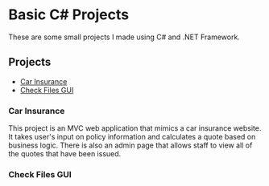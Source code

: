 # Basic C# Projects
These are some small projects I made using C# and .NET Framework.

## Projects

* [Car Insurance](https://github.com/nicktheperkins/Python-Projects/tree/main/Challenges/Student%20Tracking%20Assignment)
* [Check Files GUI](https://github.com/nicktheperkins/Python-Projects/tree/main/Challenges/File%20Transfer%20Assignment)


### Car Insurance
This project is an MVC web application that mimics a car insurance website. It takes user's input on policy information and calculates a quote based on business logic. There is also an admin page that allows staff to view all of the quotes that have been issued.

### Check Files GUI
